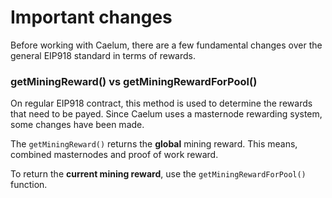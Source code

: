 # Important changes

Before working with Caelum, there are a few fundamental changes over the general EIP918 standard in terms of rewards.

### getMiningReward() vs getMiningRewardForPool()

On regular EIP918 contract, this method is used to determine the rewards that need to be payed. Since Caelum uses a masternode rewarding system, some changes have been made.

The `getMiningReward()` returns the **global** mining reward. This means, combined masternodes and proof of work reward.

To return the **current mining reward**, use the `getMiningRewardForPool()` function.
